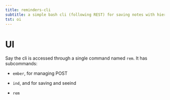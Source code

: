 ```yaml
---
title: reminders-cli
subtitle: a simple bash cli (following REST) for saving notes with hierarchical tags, seeing and deleting them
tst: oi
---
```



# UI

Say the cli is accessed through a single command named `rem`.
It has subcommands:
* `ember`, for managing POST
*  `ind`, and for saving and seeind

* `rem`

# 